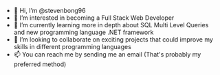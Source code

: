 - 👋 Hi, I’m @stevenbong96
- 👀 I’m interested in becoming a Full Stack Web Developer 
- 🌱 I’m currently learning more in depth about SQL Multi Level Queries and new programming language .NET framework
- 💞️ I’m looking to collaborate on exciting projects that could improve my skills in different programming languages
- 📫 You can reach me by sending me an email (That's probably my preferred method)

<!---
stevenbong96/stevenbong96 is a ✨ special ✨ repository because its `README.md` (this file) appears on your GitHub profile.
You can click the Preview link to take a look at your changes.
--->
